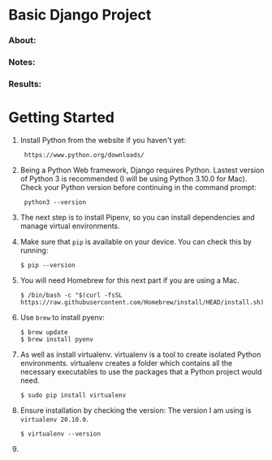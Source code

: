 # Basic Django Project

### About:

### Notes:

### Results:
 
# Getting Started

1. Install Python from the website if you haven't yet:

        https://www.python.org/downloads/

2. Being a Python Web framework, Django requires Python. Lastest version of Python 3 is recommended (I will be using Python 3.10.0 for Mac). Check your Python version before continuing in the command prompt:

        python3 --version
        
3. The next step is to install Pipenv, so you can install dependencies and manage virtual environments.
 
4. Make sure that `pip` is available on your device. You can check this by running:

       $ pip --version
       
5. You will need Homebrew for this next part if you are using a Mac. 
            
       $ /bin/bash -c "$(curl -fsSL https://raw.githubusercontent.com/Homebrew/install/HEAD/install.sh)"     
       
7. Use `brew` to install pyenv:  
       
       $ brew update
       $ brew install pyenv
       
6. As well as install virtualenv. virtualenv is a tool to create isolated Python environments. virtualenv creates a folder which contains all the necessary executables to use the packages that a Python project would need.

       $ sudo pip install virtualenv
       
7. Ensure installation by checking the version: The version I am using is `virtualenv 20.10.0`. 

       $ virtualenv --version 
       
8.        

